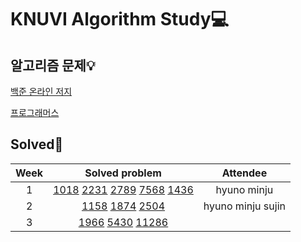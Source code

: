 # KNUVI Algorithm Study💻

## 알고리즘 문제💡

[백준 온라인 저지](https://www.acmicpc.net)

[프로그래머스](https://programmers.co.kr)

## Solved🥳

|Week|Solved problem|Attendee|
|:---:|:-----------:|:---:|
|1|[1018](https://www.acmicpc.net/problem/1018) [2231](https://www.acmicpc.net/problem/2231) [2789](https://www.acmicpc.net/problem/2798) [7568](https://www.acmicpc.net/problem/7568) [1436](https://www.acmicpc.net/problem/1436)|hyuno minju|
|2|[1158](https://www.acmicpc.net/problem/1158) [1874](https://www.acmicpc.net/problem/1874) [2504](https://www.acmicpc.net/problem/2504)|hyuno minju sujin|
|3|[1966]() [5430]() [11286]()|
